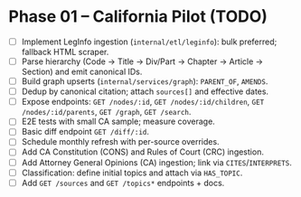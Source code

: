 # Phase 01 – California Pilot (TODO)

- [ ] Implement LegInfo ingestion (`internal/etl/leginfo`): bulk preferred; fallback HTML scraper.
- [ ] Parse hierarchy (Code → Title → Div/Part → Chapter → Article → Section) and emit canonical IDs.
- [ ] Build graph upserts (`internal/services/graph`): `PARENT_OF`, `AMENDS`.
- [ ] Dedup by canonical citation; attach `sources[]` and effective dates.
- [ ] Expose endpoints: `GET /nodes/:id`, `GET /nodes/:id/children`, `GET /nodes/:id/parents`, `GET /graph`, `GET /search`.
- [ ] E2E tests with small CA sample; measure coverage.
- [ ] Basic diff endpoint `GET /diff/:id`.
- [ ] Schedule monthly refresh with per-source overrides.
- [ ] Add CA Constitution (CONS) and Rules of Court (CRC) ingestion.
- [ ] Add Attorney General Opinions (CA) ingestion; link via `CITES`/`INTERPRETS`.
- [ ] Classification: define initial topics and attach via `HAS_TOPIC`.
- [ ] Add `GET /sources` and `GET /topics*` endpoints + docs.
